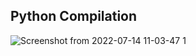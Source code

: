 ## Python Compilation 
![Screenshot from 2022-07-14 11-03-47 1](https://user-images.githubusercontent.com/10972674/178933891-94a6a4f9-1cb0-46c5-8027-ec5ddd330df0.png)

